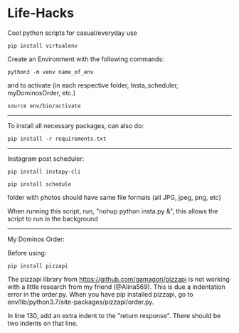 # Life-Hacks
Cool python scripts for casual/everyday use

``
pip install virtualenv
``

Create an Environment with the following commands:

``
python3 -m venv name_of_env
``

and to activate (in each respective folder, Insta_scheduler, myDominosOrder, etc.)

``
source env/bin/activate
``

_____________________________________________________

To install all necessary packages, can also do:

``
pip install -r requirements.txt
``


-----------------------------------------------------

Instagram post scheduler:

``
pip install instapy-cli
``

``
pip install schedule
``

folder with photos should have same file formats (all JPG, jpeg, png, etc)


When running this script, run, "nohup python insta.py &", this allows the script to run in the background

-----------------------------------------------------

My Dominos Order: 

Before using:

``
pip install pizzapi
``

The pizzapi library from https://github.com/gamagori/pizzapi is not working with a little research from my friend (@Alina569). This is due a indentation error in the order.py.
When you have pip installed pizzapi, go to env/lib/python3.7/site-packages/pizzapi/order.py.

In line 130, add an extra indent to the "return response". There should be two indents on that line.
